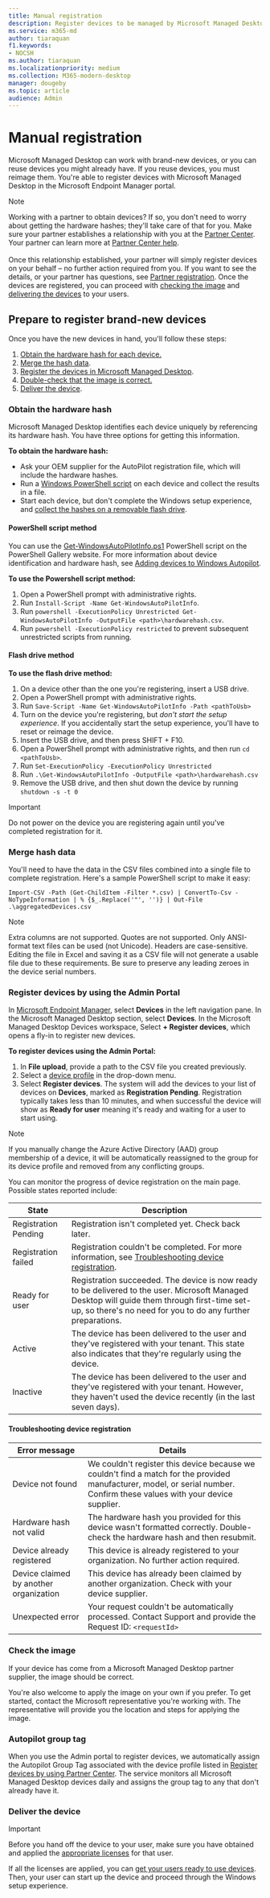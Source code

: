 ```yaml
---
title: Manual registration
description: Register devices to be managed by Microsoft Managed Desktop
ms.service: m365-md
author: tiaraquan
f1.keywords:
- NOCSH
ms.author: tiaraquan
ms.localizationpriority: medium
ms.collection: M365-modern-desktop
manager: dougeby
ms.topic: article
audience: Admin
---
```


# Manual registration

Microsoft Managed Desktop can work with brand-new devices, or you can reuse devices you might already have. If you reuse devices, you must reimage them. You're able to register devices with Microsoft Managed Desktop in the Microsoft Endpoint Manager portal.

> [!NOTE]
> Working with a partner to obtain devices? If so, you don't need to worry about getting the hardware hashes; they'll take care of that for you. Make sure your partner establishes a relationship with you at the [Partner Center](https://partner.microsoft.com/dashboard). Your partner can learn more at [Partner Center help](/partner-center/request-a-relationship-with-a-customer). <br><br>Once this relationship established, your partner will simply register devices on your behalf – no further action required from you. If you want to see the details, or your partner has questions, see [Partner registration](partner-registration.md). Once the devices are registered, you can proceed with [checking the image](#check-the-image) and [delivering the devices](#deliver-the-device) to your users.

## Prepare to register brand-new devices

Once you have the new devices in hand, you'll follow these steps:

1. [Obtain the hardware hash for each device.](#obtain-the-hardware-hash)
2. [Merge the hash data](#merge-hash-data).
3. [Register the devices in Microsoft Managed Desktop](#register-devices-by-using-the-admin-portal).
4. [Double-check that the image is correct.](#check-the-image)
5. [Deliver the device](#deliver-the-device).

### Obtain the hardware hash

Microsoft Managed Desktop identifies each device uniquely by referencing its hardware hash. You have three options for getting this information.

**To obtain the hardware hash:**

- Ask your OEM supplier for the AutoPilot registration file, which will include the hardware hashes.
- Run a [Windows PowerShell script](#powershell-script-method) on each device and collect the results in a file.
- Start each device, but don't complete the Windows setup experience, and [collect the hashes on a removable flash drive](#flash-drive-method).

#### PowerShell script method

You can use the [Get-WindowsAutoPilotInfo.ps1](https://www.powershellgallery.com/packages/Get-WindowsAutoPilotInfo) PowerShell script on the PowerShell Gallery website. For more information about device identification and hardware hash, see [Adding devices to Windows Autopilot](/mem/autopilot/add-devices#device-identification).

**To use the Powershell script method:**

1. Open a PowerShell prompt with administrative rights.
2. Run `Install-Script -Name Get-WindowsAutoPilotInfo`.
3. Run `powershell -ExecutionPolicy Unrestricted Get-WindowsAutoPilotInfo -OutputFile <path>\hardwarehash.csv`.
4. Run `powershell -ExecutionPolicy restricted` to prevent subsequent unrestricted scripts from running.

#### Flash drive method

**To use the flash drive method:**

1. On a device other than the one you're registering, insert a USB drive.
2. Open a PowerShell prompt with administrative rights.
3. Run `Save-Script -Name Get-WindowsAutoPilotInfo -Path <pathToUsb>`
4. Turn on the device you're registering, but *don't start the setup experience*. If you accidentally start the setup experience, you'll have to reset or reimage the device.
5. Insert the USB drive, and then press SHIFT + F10.
6. Open a PowerShell prompt with administrative rights, and then run `cd <pathToUsb>`.
7. Run `Set-ExecutionPolicy -ExecutionPolicy Unrestricted`
8. Run `.\Get-WindowsAutoPilotInfo -OutputFile <path>\hardwarehash.csv`
9. Remove the USB drive, and then shut down the device by running `shutdown -s -t 0`

> [!IMPORTANT]
> Do not power on the device you are registering again until you've completed registration for it.

### Merge hash data

You'll need to have the data in the CSV files combined into a single file to complete registration. Here's a sample PowerShell script to make it easy:

`Import-CSV -Path (Get-ChildItem -Filter *.csv) | ConvertTo-Csv -NoTypeInformation | % {$_.Replace('"', '')} | Out-File .\aggregatedDevices.csv`

> [!NOTE]
> Extra columns are not supported. Quotes are not supported. Only ANSI-format text files can be used (not Unicode). Headers are case-sensitive. Editing the file in Excel and saving it as a CSV file will not generate a usable file due to these requirements. Be sure to preserve any leading zeroes in the device serial numbers.

### Register devices by using the Admin Portal

In [Microsoft Endpoint Manager](https://endpoint.microsoft.com/), select **Devices** in the left navigation pane. In the Microsoft Managed Desktop section, select **Devices**. In the Microsoft Managed Desktop Devices workspace, Select **+ Register devices**, which opens a fly-in to register new devices.

<!-- [![Fly-in after selecting Register devices, listing devices with columns for assigned users, serial number, status, last-seen date, and age.](../../media/new-registration-ui.png)](../../media/new-registration-ui.png) -->

<!--Registering any existing devices with Managed Desktop will completely re-image them; make sure you've backed up any important data prior to starting the registration process.-->

**To register devices using the Admin Portal:**

1. In **File upload**, provide a path to the CSV file you created previously.
2. Select a [device profile](../service-description/profiles.md) in the drop-down menu.
3. Select **Register devices**. The system will add the devices to your list of devices on **Devices**, marked as **Registration Pending**. Registration typically takes less than 10 minutes, and when successful the device will show as **Ready for user** meaning it's ready and waiting for a user to start using.

> [!NOTE]
> If you manually change the Azure Active Directory (AAD) group membership of a device, it will be automatically reassigned to the group for its device profile and removed from any conflicting groups.

You can monitor the progress of device registration on the main page. Possible states reported include:

| State | Description |
| -----|-----|
| Registration Pending | Registration isn't completed yet. Check back later. |
| Registration failed | Registration couldn't be completed. For more information, see [Troubleshooting device registration](#troubleshooting-device-registration). |
| Ready for user | Registration succeeded. The device is now ready to be delivered to the user. Microsoft Managed Desktop will guide them through first-time set-up, so there's no need for you to do any further preparations. |
| Active | The device has been delivered to the user and they've registered with your tenant. This state also indicates that they're regularly using the device. |
| Inactive | The device has been delivered to the user and they've registered with your tenant. However, they haven't used the device recently (in the last seven days).  |

#### Troubleshooting device registration

| Error message | Details |
|-----| ----- |
| Device not found | We couldn't register this device because we couldn't find a match for the provided manufacturer, model, or serial number. Confirm these values with your device supplier. |
| Hardware hash not valid | The hardware hash you provided for this device wasn't formatted correctly. Double-check the hardware hash and then resubmit. |
| Device already registered | This device is already registered to your organization. No further action required. |
| Device claimed by another organization | This device has already been claimed by another organization. Check with your device supplier. |
| Unexpected error | Your request couldn't be automatically processed. Contact Support and provide the Request ID: `<requestId>` |

### Check the image

If your device has come from a Microsoft Managed Desktop partner supplier, the image should be correct.

You're also welcome to apply the image on your own if you prefer. To get started, contact the Microsoft representative you're working with. The representative will provide you the location and steps for applying the image.

### Autopilot group tag

When you use the Admin portal to register devices, we automatically assign the Autopilot Group Tag associated with the device profile listed in [Register devices by using Partner Center](partner-registration.md).
The service monitors all Microsoft Managed Desktop devices daily and assigns the group tag to any that don't already have it.

### Deliver the device

> [!IMPORTANT]
> Before you hand off the device to your user, make sure you have obtained and applied the [appropriate licenses](../get-ready/prerequisites.md) for that user.

If all the licenses are applied, you can [get your users ready to use devices](get-started-devices.md). Then, your user can start up the device and proceed through the Windows setup experience.
